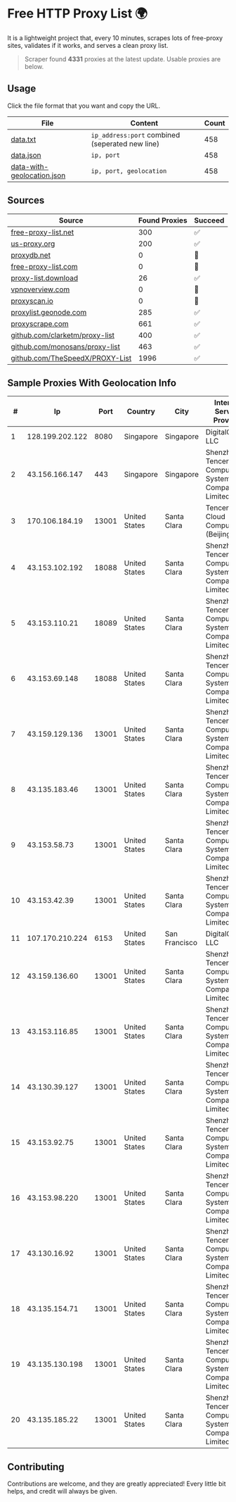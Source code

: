 
# Free HTTP Proxy List 🌍

It is a lightweight project that, every 10 minutes, scrapes lots of free-proxy sites, validates if it works, and serves a clean proxy list.


> Scraper found **4331** proxies at the latest update. Usable proxies are below.

## Usage

Click the file format that you want and copy the URL.


|File|Content|Count|
|----|-------|-----|
|[data.txt](https://raw.githubusercontent.com/themiralay/Proxy-List-World/master/data.txt)|`ip_address:port` combined (seperated new line)|458|
|[data.json](https://raw.githubusercontent.com/themiralay/Proxy-List-World/master/data.json)|`ip, port`|458|
|[data-with-geolocation.json](https://raw.githubusercontent.com/themiralay/Proxy-List-World/master/data-with-geolocation.json)|`ip, port, geolocation`|458|

## Sources

|Source|Found Proxies|Succeed|
|------|-------------|-------|
|[free-proxy-list.net](https://free-proxy-list.net)|300|✅|
|[us-proxy.org](https://www.us-proxy.org)|200|✅|
|[proxydb.net](http://proxydb.net)|0|🚫|
|[free-proxy-list.com](https://free-proxy-list.com/?page=&port=&type%5B%5D=http&type%5B%5D=https&up_time=0&search=Search)|0|🚫|
|[proxy-list.download](https://www.proxy-list.download/HTTP)|26|✅|
|[vpnoverview.com](https://vpnoverview.com/privacy/anonymous-browsing/free-proxy-servers)|0|🚫|
|[proxyscan.io](https://www.proxyscan.io)|0|🚫|
|[proxylist.geonode.com](https://proxylist.geonode.com/api/proxy-list?limit=300&page=1&sort_by=lastChecked&sort_type=desc&protocols=http,https)|285|✅|
|[proxyscrape.com](https://api.proxyscrape.com/v2/?request=displayproxies&protocol=http&timeout=10000&country=all&ssl=all&anonymity=all)|661|✅|
|[github.com/clarketm/proxy-list](https://raw.githubusercontent.com/clarketm/proxy-list/master/proxy-list-raw.txt)|400|✅|
|[github.com/monosans/proxy-list](https://raw.githubusercontent.com/monosans/proxy-list/main/proxies/http.txt)|463|✅|
|[github.com/TheSpeedX/PROXY-List](https://raw.githubusercontent.com/TheSpeedX/PROXY-List/master/http.txt)|1996|✅|


## Sample Proxies With Geolocation Info

|#|Ip|Port|Country|City|Internet Service Provider|
|-|--|----|-------|----|-------------------------|
|1|128.199.202.122|8080|Singapore|Singapore|DigitalOcean, LLC|
|2|43.156.166.147|443|Singapore|Singapore|Shenzhen Tencent Computer Systems Company Limited|
|3|170.106.184.19|13001|United States|Santa Clara|Tencent Cloud Computing (Beijing) Co|
|4|43.153.102.192|18088|United States|Santa Clara|Shenzhen Tencent Computer Systems Company Limited|
|5|43.153.110.21|18089|United States|Santa Clara|Shenzhen Tencent Computer Systems Company Limited|
|6|43.153.69.148|18088|United States|Santa Clara|Shenzhen Tencent Computer Systems Company Limited|
|7|43.159.129.136|13001|United States|Santa Clara|Shenzhen Tencent Computer Systems Company Limited|
|8|43.135.183.46|13001|United States|Santa Clara|Shenzhen Tencent Computer Systems Company Limited|
|9|43.153.58.73|13001|United States|Santa Clara|Shenzhen Tencent Computer Systems Company Limited|
|10|43.153.42.39|13001|United States|Santa Clara|Shenzhen Tencent Computer Systems Company Limited|
|11|107.170.210.224|6153|United States|San Francisco|DigitalOcean, LLC|
|12|43.159.136.60|13001|United States|Santa Clara|Shenzhen Tencent Computer Systems Company Limited|
|13|43.153.116.85|13001|United States|Santa Clara|Shenzhen Tencent Computer Systems Company Limited|
|14|43.130.39.127|13001|United States|Santa Clara|Shenzhen Tencent Computer Systems Company Limited|
|15|43.153.92.75|13001|United States|Santa Clara|Shenzhen Tencent Computer Systems Company Limited|
|16|43.153.98.220|13001|United States|Santa Clara|Shenzhen Tencent Computer Systems Company Limited|
|17|43.130.16.92|13001|United States|Santa Clara|Shenzhen Tencent Computer Systems Company Limited|
|18|43.135.154.71|13001|United States|Santa Clara|Shenzhen Tencent Computer Systems Company Limited|
|19|43.135.130.198|13001|United States|Santa Clara|Shenzhen Tencent Computer Systems Company Limited|
|20|43.135.185.22|13001|United States|Santa Clara|Shenzhen Tencent Computer Systems Company Limited|



## Contributing

Contributions are welcome, and they are greatly appreciated! Every
little bit helps, and credit will always be given.

